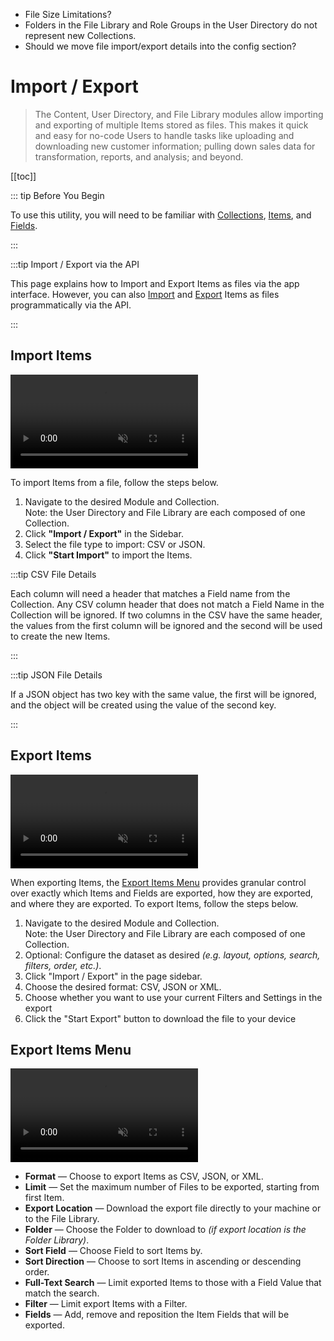 - File Size Limitations?
- Folders in the File Library and Role Groups in the User Directory do not represent new Collections.
- Should we move file import/export details into the config section?

# Import / Export

> The Content, User Directory, and File Library modules allow importing and exporting of multiple Items stored as files.
> This makes it quick and easy for no-code Users to handle tasks like uploading and downloading new customer
> information; pulling down sales data for transformation, reports, and analysis; and beyond.

[[toc]]

::: tip Before You Begin

To use this utility, you will need to be familiar with [Collections](/getting-started/glossary/#collections),
[Items](/getting-started/glossary/#items), and [Fields](/getting-started/glossary/#fields).

:::

:::tip Import / Export via the API

This page explains how to Import and Export Items as files via the app interface. However, you can also
[Import](/reference/system/utilities/#import-data-from-file) and
[Export](/reference/system/utilities/#export-data-to-a-file) Items as files programmatically via the API.

:::

## Import Items

<video autoplay muted loop controls title="Import Data From a File">
	<source src="" type="video/mp4" />
</video>

To import Items from a file, follow the steps below.

1. Navigate to the desired Module and Collection.\
   Note: the User Directory and File Library are each composed of one Collection.
2. Click **"Import / Export"** in the Sidebar.
3. Select the file type to import: CSV or JSON.
4. Click **"Start Import"** to import the Items.

:::tip CSV File Details

Each column will need a header that matches a Field name from the Collection. Any CSV column header that does not match
a Field Name in the Collection will be ignored. If two columns in the CSV have the same header, the values from the
first column will be ignored and the second will be used to create the new Items.

:::

:::tip JSON File Details

If a JSON object has two key with the same value, the first will be ignored, and the object will be created using the
value of the second key.

:::

## Export Items

<video autoplay muted loop controls title="Export Data to a File">
	<source src="" type="video/mp4" />
</video>

When exporting Items, the [Export Items Menu](#export-items-menu) provides granular control over exactly which Items and
Fields are exported, how they are exported, and where they are exported. To export Items, follow the steps below.

1. Navigate to the desired Module and Collection.\
   Note: the User Directory and File Library are each composed of one Collection.
2. Optional: Configure the dataset as desired _(e.g. layout, options, search, filters, order, etc.)_.
3. Click "Import / Export" in the page sidebar.
4. Choose the desired format: CSV, JSON or XML.
5. Choose whether you want to use your current Filters and Settings in the export
6. Click the "Start Export" button to download the file to your device

## Export Items Menu

<video autoplay muted loop controls title="Export Data to a File">
	<source src="" type="video/mp4" />
</video>

- **Format** — Choose to export Items as CSV, JSON, or XML.
- **Limit** — Set the maximum number of Files to be exported, starting from first Item.
- **Export Location** — Download the export file directly to your machine or to the File Library.
- **Folder** — Choose the Folder to download to _(if export location is the Folder Library)_.
- **Sort Field** — Choose Field to sort Items by.
- **Sort Direction** — Choose to sort Items in ascending or descending order.
- **Full-Text Search** — Limit exported Items to those with a Field Value that match the search.
- **Filter** — Limit export Items with a Filter.
- **Fields** — Add, remove and reposition the Item Fields that will be exported.
